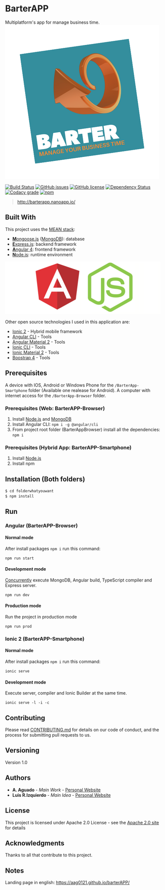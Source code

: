 
# BarterAPP

Multiplatform's app for manage business time.
[![BarterAPPLogo](./docs/img/barterapp_logo_nobackground.png)](https://github.com/aag0121/barterapp_logo_nobackground)

[![Build Status](https://img.shields.io/scrutinizer/build/g/filp/whoops.svg)](https://travis-ci.org/aag0121/barterAPP)
[![GitHub issues](https://img.shields.io/codeclimate/issues/github/me-and/mdf.svg)](https://github.com/aag0121/barterAPP/issues)
[![GitHub license](https://img.shields.io/crates/l/rustc-serialize.svg)](https://github.com/aag0121/barterAPP/blob/master/LICENSE)
[![Dependency Status](https://www.versioneye.com/user/projects/57f7b19e823b88004e06ad33/badge.svg?style=flat)](https://www.versioneye.com/user/projects/57f7b19e823b88004e06ad33)
[![Codacy grade](https://img.shields.io/codacy/grade/e27821fb6289410b8f58338c7e0bc686.svg)](https://codebeat.co/projects/github-com-aag0121-barterapp-master)
[![npm](https://img.shields.io/npm/v/npm.svg)]()



> http://barterapp.nanoapp.io/


## Built With

This project uses the [MEAN stack](https://en.wikipedia.org/wiki/MEAN_(software_bundle)):
* [**M**ongoose.js](http://www.mongoosejs.com) ([MongoDB](https://www.mongodb.com)): database
* [**E**xpress.js](http://expressjs.com): backend framework
* [**A**ngular 4](https://angular.io): frontend framework
* [**N**ode.js](https://nodejs.org): runtime environment

[![angular_node](./docs/img/angular_node.png)](https://github.com/aag0121/angular_node)

Other open source technologies I used in this application are:

* [Ionic 2](https://ionicframework.com/) - Hybrid mobile framework
* [Angular CLI](https://cli.angular.io/) - Tools
* [Angular Material 2](https://material.angular.io/) - Tools
* [Ionic CLI](https://ionicframework.com/docs/cli/) - Tools
* [Ionic Material 2](http://ionicmaterial.com/) - Tools
* [Boostrap 4](https://v4-alpha.getbootstrap.com/) - Tools

## Prerequisites

A device with IOS, Android or Windows Phone for the `/BarterApp-Smartphone` folder (Available one realease for Android).   A computer with internet access for the `/BarterApp-Browser`  folder.

### Prerequisites (Web: BarterAPP-Browser)
1. Install [Node.js](https://nodejs.org) and [MongoDB](https://www.mongodb.com)
2. Install Angular CLI: `npm i -g @angular/cli`
3. From project root folder (BarterAppBrowser) install all the dependencies: `npm i`

### Prerequisites (Hybrid App: BarterAPP-Smartphone)
1. Install [Node.js](https://nodejs.org)
2. Install npm 


## Installation (Both folders)

```sh
$ cd folderwhatyouwant
$ npm install 
```

## Run

### Angular (BarterAPP-Browser)
#### Normal mode
After install packages `npm i` run this command:
```
npm run start
```

#### Development mode
[Concurrently](https://github.com/kimmobrunfeldt/concurrently) execute MongoDB, Angular build, TypeScript compiler and Express server.
```
npm run dev
```

#### Production mode
Run the project in production mode
```
npm run prod
```
### Ionic 2 (BarterAPP-Smartphone)
#### Normal mode
After install packages `npm i` run this command:
```
ionic serve
```
#### Development mode
Execute server, compiler and Ionic Builder at the same time. 
```
ionic serve -l -i -c
```




## Contributing

Please read [CONTRIBUTING.md](https://gist.github.com/PurpleBooth/b24679402957c63ec426) for details on our code of conduct, and the process for submitting pull requests to us.

## Versioning

Version 1.0

## Authors

* **A. Aguado** - *Main Work* - [Personal Website](https://about.me/aaguado)
* **Luis R.Izquierdo** - *Main Idea* - [Personal Website](http://www.luis.izqui.org/)


## License
This project is licensed under Apache 2.0 License - see the [Apache 2.0 site](https://choosealicense.com/licenses/apache-2.0/) for details

## Acknowledgments

Thanks to all that contribute to this project.

## Notes

Landing page in english: https://aag0121.github.io/barterAPP/






